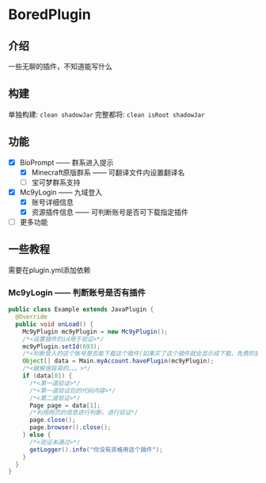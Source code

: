 # BoredPlugin
## 介绍
一些无聊的插件，不知道能写什么
## 构建
单独构建: ``` clean shadowJar ```
完整都将: ```clean isRoot shadowJar```
## 功能

- [x] BioPrompt —— 群系进入提示
    - [x] Minecraft原版群系 —— 可翻译文件内设置翻译名
    - [ ] 宝可梦群系支持
- [x] Mc9yLogin —— 九域登入
    - [x] 账号详细信息
    - [x] 资源插件信息 —— 可判断账号是否可下载指定插件
- [ ] 更多功能

## 一些教程
需要在plugin.yml添加依赖
### Mc9yLogin —— 判断账号是否有插件

```java
public class Example extends JavaPlugin {
  @Override
  public void onLoad() {
    Mc9yPlugin mc9yPlugin = new Mc9yPlugin();
    /*<设置插件的id用于验证>*/
    mc9yPlugin.setId(693);
    /*<判断登入的这个账号是否能下载这个插件(如果买了这个插件就会显示成下载，免费的插件永远为true)>*/
    Object[] data = Main.myAccount.havePlugin(mc9yPlugin);
    /*<破解很容易的。。。>*/
    if (data[0]) {
      /*<第一道验证>*/
      /*<第一道验证后的代码内容>*/
      /*<第二道验证>*/
      Page page = data[1];
      /*利用网页的信息进行判断，进行验证*/
      page.close();
      page.browser().close();
    } else {
      /*<验证未通过>*/
      getLogger().info("你没有资格用这个插件");
    }
  }
}
```

